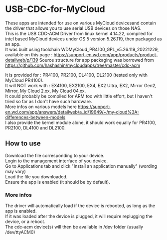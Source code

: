 # USB-CDC-for-MyCloud


These apps are intended for use on various MyCloud devicesand contain the driver that allows you to use serial USB devices on those NAS.<br>
This is the USB CDC-ACM Driver from linux kernel 4.14.22, compiled for intel based MyCloud devices under OS 5 version 5.26.119, then packaged as an app.<br>
It was built using toolchain WDMyCloud_PR4100_GPL_v5.26.119_20221229, available on this page : https://support-en.wd.com/app/products/product-detailweb/p/139
Source structure for app packaging was borrowed from https://github.com/hashashin/mycloudapps/tree/master/cdc-acm

It is provided for : PR4100, PR2100, DL4100, DL2100 (tested only with MyCloud PR4100).<br>
It will NOT work with : EX4100, EX2100, EX4, EX2 Ultra, EX2, Mirror Gen2, Mirror, My Cloud 2.xx, My Cloud 04.xx.<br>
It could probably be compiled for ARM too with little effort, but I haven't tried so far as I don't have such hardware.<br>
More infos on various models here https://support-en.wd.com/app/answers/detailweb/a_id/19649/~/my-cloud%3A-differences-between-models<br>
I also provide the kernel module alone, it should work equally for PR4100, PR2100, DL4100 and DL2100. 

## How to use
Download the file corresponding to your device.<br>
Login to the management interface of you device.<br>
Go to Applications tab and click "Install an application manually" (wording may vary)<br>
Load the file you downloaded.<br>
Ensure the app is enabled (it should be by default).<br>

### More infos
The driver will automatically load if the device is rebooted, as long as the app is enabled.<br>
If it was loaded after the device is plugged, it will require replugging the device, or a reboot.<br>
The cdc-acm device(s) will then be available in /dev folder (usually /dev/ttyACM0)<br>

